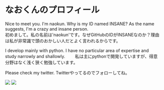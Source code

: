 # なおくんのプロフィール

Nice to meet you. I'm naokun. Why is my ID named INSANE? As the name suggests, I'm a crazy and insane person.  
初めまして。私の名前は'naokun'です。なぜGitHubのIDがINSANEなのか？理由は私が非常識で頭のおかしい人だとよく言われるからです。  
  
I develop mainly with python. I have no particular area of expertise and study narrowly and shallowly.　　
私は主にpythonで開発していますが、得意分野はなく浅く狭く勉強しています。  

Please check my twitter.
Twitterやってるのでフォローしてね。
 
![](https://img.shields.io/badge/I%20love-Python-success) ![](https://img.shields.io/twitter/follow/nao_consulting?style=social)
